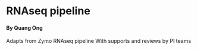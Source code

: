 # RNAseq pipeline 
#### By Quang Ong
Adapts from Zymo RNAseq pipeline
With supports and reviews by PI teams

